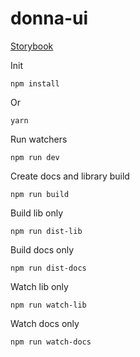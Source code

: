 # donna-ui

[Storybook](https://bulayeu.github.io/donna-ui/)

Init

```npm install``` 

Or

```yarn```

Run watchers

```npm run dev```

Create docs and library build

```npm run build```

Build lib only

```npm run dist-lib```

Build docs only

```npm run dist-docs```

Watch lib only

```npm run watch-lib```

Watch docs only

```npm run watch-docs```

